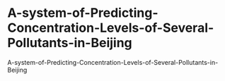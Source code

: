 # A-system-of-Predicting-Concentration-Levels-of-Several-Pollutants-in-Beijing
A-system-of-Predicting-Concentration-Levels-of-Several-Pollutants-in-Beijing
